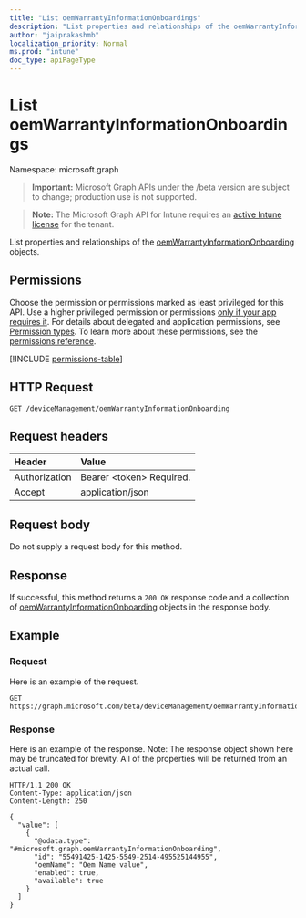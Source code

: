 ```yaml
---
title: "List oemWarrantyInformationOnboardings"
description: "List properties and relationships of the oemWarrantyInformationOnboarding objects."
author: "jaiprakashmb"
localization_priority: Normal
ms.prod: "intune"
doc_type: apiPageType
---
```


# List oemWarrantyInformationOnboardings

Namespace: microsoft.graph

> **Important:** Microsoft Graph APIs under the /beta version are subject to change; production use is not supported.

> **Note:** The Microsoft Graph API for Intune requires an [active Intune license](https://go.microsoft.com/fwlink/?linkid=839381) for the tenant.

List properties and relationships of the [oemWarrantyInformationOnboarding](../resources/intune-devices-oemwarrantyinformationonboarding.md) objects.

## Permissions
Choose the permission or permissions marked as least privileged for this API. Use a higher privileged permission or permissions [only if your app requires it](/graph/permissions-overview#best-practices-for-using-microsoft-graph-permissions). For details about delegated and application permissions, see [Permission types](/graph/permissions-overview#permission-types). To learn more about these permissions, see the [permissions reference](/graph/permissions-reference).

<!-- { "blockType": "permissions", "name": "intune_devices_oemwarrantyinformationonboarding_list" } -->
[!INCLUDE [permissions-table](../includes/permissions/intune-devices-oemwarrantyinformationonboarding-list-permissions.md)]

## HTTP Request
<!-- {
  "blockType": "ignored"
}
-->
``` http
GET /deviceManagement/oemWarrantyInformationOnboarding
```

## Request headers
|Header|Value|
|:---|:---|
|Authorization|Bearer &lt;token&gt; Required.|
|Accept|application/json|

## Request body
Do not supply a request body for this method.

## Response
If successful, this method returns a `200 OK` response code and a collection of [oemWarrantyInformationOnboarding](../resources/intune-devices-oemwarrantyinformationonboarding.md) objects in the response body.

## Example

### Request
Here is an example of the request.
``` http
GET https://graph.microsoft.com/beta/deviceManagement/oemWarrantyInformationOnboarding
```

### Response
Here is an example of the response. Note: The response object shown here may be truncated for brevity. All of the properties will be returned from an actual call.
``` http
HTTP/1.1 200 OK
Content-Type: application/json
Content-Length: 250

{
  "value": [
    {
      "@odata.type": "#microsoft.graph.oemWarrantyInformationOnboarding",
      "id": "55491425-1425-5549-2514-495525144955",
      "oemName": "Oem Name value",
      "enabled": true,
      "available": true
    }
  ]
}
```
